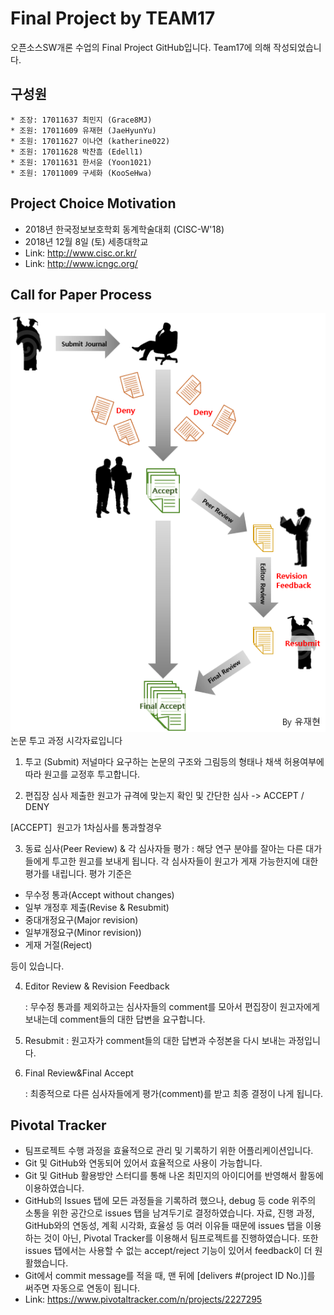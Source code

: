 # Final Project by TEAM17
오픈소스SW개론 수업의 Final Project GitHub입니다. Team17에 의해 작성되었습니다.

## 구성원
	* 조장: 17011637 최민지 (Grace8MJ)
	* 조원: 17011609 유재현 (JaeHyunYu)
	* 조원: 17011627 이나연 (katherine022)
	* 조원: 17011628 박찬흠 (Edell1)
	* 조원: 17011631 한서윤 (Yoon1021)
	* 조원: 17011009 구세화 (KooSeHwa)


## Project Choice Motivation
* 2018년 한국정보보호학회 동계학술대회 (CISC-W'18)
* 2018년 12월 8일 (토) 세종대학교
* Link: http://www.cisc.or.kr/
* Link: http://www.icngc.org/


## Call for Paper Process
![alt text](https://github.com/OSS-TEAM17/hotcrp/blob/master/OSS_Final_Project/Call%20for%20Paper%20Process.png) <br/>
논문 투고 과정 시각자료입니다

1. 투고 (Submit)
	저널마다 요구하는 논문의 구조와 그림등의 형태나 채색 허용여부에 따라 원고를 교정후 투고합니다.

2. 편집장 심사
	제출한 원고가 규격에 맞는지 확인 및 간단한 심사 -> ACCEPT / DENY

[ACCEPT]
​	원고가 1차심사를 통과할경우

3. 동료 심사(Peer Review) & 각 심사자들 평가
   : 해당 연구 분야를 잘아는 다른 대가들에게 투고한 원고를 보내게 됩니다. 
  각 심사자들이 원고가 게재 가능한지에 대한 평가를 내립니다.
  평가 기준은

  - 무수정 통과(Accept without changes)
  - 일부 개정후 제출(Revise & Resubmit) 
  - 중대개정요구(Major revision)
  - 일부개정요구(Minor revision))
  - 게재 거절(Reject)

  등이 있습니다.

4. Editor Review & Revision Feedback 

   : 무수정 통과를 제외하고는 심사자들의 comment를 모아서 편집장이 원고자에게 보내는데 comment들의 대한 답변을 요구합니다.

5. Resubmit
    : 원고자가 comment들의 대한 답변과 수정본을 다시 보내는 과정입니다.

6. Final Review&Final Accept

    : 최종적으로 다른 심사자들에게 평가(comment)를 받고 최종 결정이 나게 됩니다.


## Pivotal Tracker
* 팀프로젝트 수행 과정을 효율적으로 관리 및 기록하기 위한 어플리케이션입니다.
* Git 및 GitHub와 연동되어 있어서 효율적으로 사용이 가능합니다.
* Git 및 GitHub 활용방안 스터디를 통해 나온 최민지의 아이디어를 반영해서 활동에 이용하였습니다.
* GitHub의 Issues 탭에 모든 과정들을 기록하려 했으나, debug 등 code 위주의 소통을 위한 공간으로 issues 탭을 남겨두기로 결정하였습니다. 자료, 진행 과정, GitHub와의 연동성, 계획 시각화, 효율성 등 여러 이유들 때문에 issues 탭을 이용하는 것이 아닌, Pivotal Tracker를 이용해서 팀프로젝트를 진행하였습니다. 또한 issues 탭에서는 사용할 수 없는 accept/reject 기능이 있어서 feedback이 더 원활했습니다.
* Git에서 commit message를 적을 때, 맨 뒤에 [delivers #(project ID No.)]를 써주면 자동으로 연동이 됩니다.
* Link: https://www.pivotaltracker.com/n/projects/2227295
